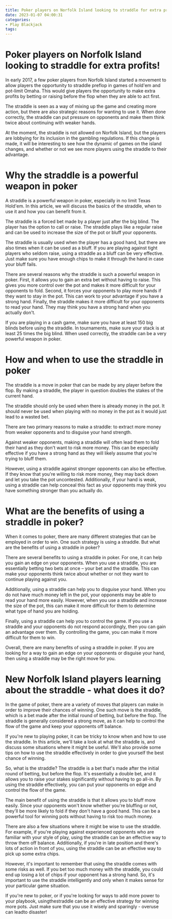 ```yaml
---
title: Poker players on Norfolk Island looking to straddle for extra profits!
date: 2023-01-07 04:00:31
categories:
- Play Blackjack
tags:
---
```



#  Poker players on Norfolk Island looking to straddle for extra profits!

In early 2017, a few poker players from Norfolk Island started a movement to allow players the opportunity to straddle preflop in games of hold'em and pot-limit Omaha. This would give players the opportunity to make extra profits by betting or raising before the flop when they are able to act first.

The straddle is seen as a way of mixing up the game and creating more action, but there are also strategic reasons for wanting to use it. When done correctly, the straddle can put pressure on opponents and make them think twice about continuing with weaker hands.

At the moment, the straddle is not allowed on Norfolk Island, but the players are lobbying for its inclusion in the gambling regulations. If this change is made, it will be interesting to see how the dynamic of games on the island changes, and whether or not we see more players using the straddle to their advantage.

#  Why the straddle is a powerful weapon in poker 

A straddle is a powerful weapon in poker, especially in no limit Texas Hold'em. In this article, we will discuss the basics of the straddle, when to use it and how you can benefit from it.

The straddle is a forced bet made by a player just after the big blind. The player has the option to call or raise. The straddle plays like a regular raise and can be used to increase the size of the pot or bluff your opponents.

The straddle is usually used when the player has a good hand, but there are also times when it can be used as a bluff. If you are playing against tight players who seldom raise, using a straddle as a bluff can be very effective. Just make sure you have enough chips to make it through the hand in case your bluff fails.

There are several reasons why the straddle is such a powerful weapon in poker. First, it allows you to gain an extra bet without having to raise. This gives you more control over the pot and makes it more difficult for your opponents to fold. Second, it forces your opponents to play more hands if they want to stay in the pot. This can work to your advantage if you have a strong hand. Finally, the straddle makes it more difficult for your opponents to read your hand. They may think you have a strong hand when you actually don't.

If you are playing in a cash game, make sure you have at least 150 big blinds before using the straddle. In tournaments, make sure your stack is at least 25 times the big blind. When used correctly, the straddle can be a very powerful weapon in poker.

#  How and when to use the straddle in poker 

The straddle is a move in poker that can be made by any player before the flop. By making a straddle, the player in question doubles the stakes of the current hand.

The straddle should only be used when there is already money in the pot. It should never be used when playing with no money in the pot as it would just lead to a wasted bet.

There are two primary reasons to make a straddle: to extract more money from weaker opponents and to disguise your hand strength.

Against weaker opponents, making a straddle will often lead them to fold their hand as they don't want to risk more money. This can be especially effective if you have a strong hand as they will likely assume that you're trying to bluff them.

However, using a straddle against stronger opponents can also be effective. If they know that you're willing to risk more money, they may back down and let you take the pot uncontested. Additionally, if your hand is weak, using a straddle can help conceal this fact as your opponents may think you have something stronger than you actually do.

#  What are the benefits of using a straddle in poker? 

When it comes to poker, there are many different strategies that can be employed in order to win. One such strategy is using a straddle. But what are the benefits of using a straddle in poker? 

There are several benefits to using a straddle in poker. For one, it can help you gain an edge on your opponents. When you use a straddle, you are essentially betting two bets at once – your bet and the straddle. This can make your opponents think twice about whether or not they want to continue playing against you. 

 Additionally, using a straddle can help you to disguise your hand. When you do not have much money left in the pot, your opponents may be able to read your hand more easily. However, when you use a straddle and increase the size of the pot, this can make it more difficult for them to determine what type of hand you are holding. 

Finally, using a straddle can help you to control the game. If you use a straddle and your opponents do not respond accordingly, then you can gain an advantage over them. By controlling the game, you can make it more difficult for them to win. 

Overall, there are many benefits of using a straddle in poker. If you are looking for a way to gain an edge on your opponents or disguise your hand, then using a straddle may be the right move for you.

#  New Norfolk Island players learning about the straddle - what does it do?

In the game of poker, there are a variety of moves that players can make in order to improve their chances of winning. One such move is the straddle, which is a bet made after the initial round of betting, but before the flop. The straddle is generally considered a strong move, as it can help to control the flow of the game and keep your opponents off balance.

If you're new to playing poker, it can be tricky to know when and how to use the straddle. In this article, we'll take a look at what the straddle is, and discuss some situations where it might be useful. We'll also provide some tips on how to use the straddle effectively in order to give yourself the best chance of winning.

So, what is the straddle? The straddle is a bet that's made after the initial round of betting, but before the flop. It's essentially a double bet, and it allows you to raise your stakes significantly without having to go all-in. By using the straddle effectively, you can put your opponents on edge and control the flow of the game.

The main benefit of using the straddle is that it allows you to bluff more easily. Since your opponents won't know whether you're bluffing or not, they'll be more likely to fold if they don't have a good hand. This can be a powerful tool for winning pots without having to risk too much money.

There are also a few situations where it might be wise to use the straddle. For example, if you're playing against experienced opponents who are familiar with your style of play, using the straddle can be an effective way to throw them off balance. Additionally, if you're in late position and there's lots of action in front of you, using the straddle can be an effective way to pick up some extra chips.

However, it's important to remember that using the straddle comes with some risks as well. If you bet too much money with the straddle, you could end up losing a lot of chips if your opponent has a strong hand. So, it's important to use the straddle intelligently and only when it makes sense for your particular game situation.

If you're new to poker, or if you're looking for ways to add more power to your playbook, usingthestraddle can be an effective strategy for winning more pots. Just make sure that you use it wisely and sparingly - overuse can leadto disaster!